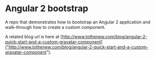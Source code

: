 # Angular 2 bootstrap

A repo that demonstrates how to bootstrap an Angular 2 application and walk-through how
to create a custom component.

A related blog url is here at [http://www.tothenew.com/blog/angular-2-quick-start-and-a-custom-gravatar-component]("http://www.tothenew.com/blog/angular-2-quick-start-and-a-custom-gravatar-component").
